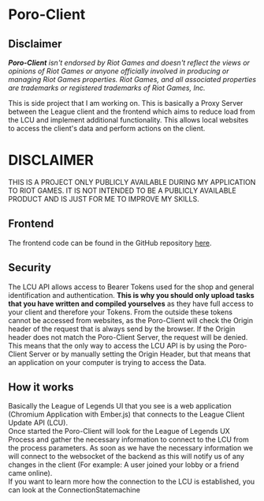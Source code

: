 # Poro-Client

## Disclaimer
***Poro-Client** isn't endorsed by Riot Games and doesn't reflect the views or opinions of Riot Games or anyone officially involved in producing or managing Riot Games properties. Riot Games, and all associated properties are trademarks or registered trademarks of Riot Games, Inc.*

This is side project that I am working on. This is basically a Proxy Server between the League client and the frontend which
aims to reduce load from the LCU and implement additional functionality.
This allows local websites to access the client's data and perform actions on the client.

# DISCLAIMER
THIS IS A PROJECT ONLY PUBLICLY AVAILABLE DURING MY APPLICATION TO RIOT GAMES. 
IT IS NOT INTENDED TO BE A PUBLICLY AVAILABLE PRODUCT AND IS JUST FOR ME TO IMPROVE MY SKILLS.

## Frontend

The frontend code can be found in the GitHub repository [here](https://github.com/IAmBadAtPlaying/poro-client-frontend).

## Security
The LCU API allows access to Bearer Tokens used for the shop and general identification and authentication. **This is 
why you should only upload tasks that you have written and compiled yourselves** as they have full access to your client
and therefore your Tokens.
From the outside these tokens cannot be accessed from websites, as the Poro-Client will check the Origin header of the
request that is always send by the browser. If the Origin header does not match the Poro-Client Server, the request will
be denied.
This means that the only way to access the LCU API is by using the Poro-Client Server or by manually setting the Origin
Header, but that means that an application on your computer is trying to access the Data.

## How it works
Basically the League of Legends UI that you see is a web application (Chromium Application with Ember.js) that connects
to the League Client Update API (LCU).  
Once started the Poro-Client will look for the League of Legends UX Process and gather the necessary information to 
connect to the LCU from the process parameters. As soon as we have the necessary information we will connect to the
websocket of the backend as this will notify us of any changes in the client (For example: A user joined your lobby or
a friend came online).  
If you want to learn more how the connection to the LCU is established, you can look at the ConnectionStatemachine